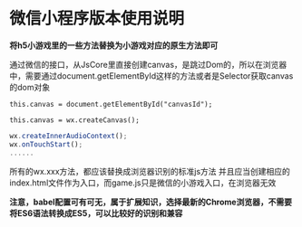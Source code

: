 

# 微信小程序版本使用说明
**将h5小游戏里的一些方法替换为小游戏对应的原生方法即可**

通过微信的接口，从JsCore里直接创建canvas，是跳过Dom的，所以在浏览器中，需要通过document.getElementById这样的方法或者是Selector获取canvas的dom对象
```h5
this.canvas = document.getElementById("canvasId");
```

```小游戏
this.canvas = wx.createCanvas();
```

```js
wx.createInnerAudioContext();
wx.onTouchStart();
......
```

所有的wx.xxx方法，都应该替换成浏览器识别的标准js方法
并且应当创建相应的index.html文件作为入口，而game.js只是微信的小游戏入口，在浏览器无效

**注意，babel配置可有可无，属于扩展知识，选择最新的Chrome浏览器，不需要将ES6语法转换成ES5，可以比较好的识别和兼容**

